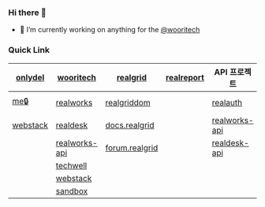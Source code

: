 ### Hi there 👋

<!--
**onlydel/onlydel** is a ✨ _special_ ✨ repository because its `README.md` (this file) appears on your GitHub profile.
-->

- 🔭 I’m currently working on anything for the [@wooritech](https://github.com/wooritech)

<!--
- 🌱 I’m currently learning ...
- 👯 I’m looking to collaborate on ...
- 🤔 I’m looking for help with ...
- 💬 Ask me about ...
- 📫 How to reach me: ...
- 😄 Pronouns: ...
- ⚡ Fun fact: ...
-->

### Quick Link

| [onlydel](https://github.com/onlydel) | [wooritech](https://github.com/wooritech) | [realgrid](https://github.com/realgrid) | [realreport](https://github.com/realgrid/realreport) | API 프로젝트 | 기타
| --- | --- | --- | --- | --- | --- |
| [me🔒](https://github.com/onlydel/me) | [realworks](https://github.com/wooritech/realworks) | [realgriddom](https://github.com/realgrid/realgriddom) |  | [realauth](https://github.com/wooritech/realauth) | [npm trand](https://www.npmtrends.com/) |
| [webstack](https://github.com/onlydel/webstack) | [realdesk](https://github.com/wooritech/realdesk) | [docs.realgrid](https://github.com/wooritech/realgrid2-demo-1) |  | [realworks-api](https://github.com/wooritech/realworks-api) | |
| | [realworks-api](https://github.com/onlydel/realworks-api) | [forum.realgrid](https://github.com/realgrid/forum.realgrid.com) |  | [realdesk-api](https://github.com/wooritech/realdesk) | |
| | [techwell](https://github.com/wooritech/techwell) |  |  |  | |
| | [webstack](https://github.com/wooritech/webstack) |  |  |  | |
| | [sandbox](https://github.com/wooritech/sandbox) |  |  |  | |
